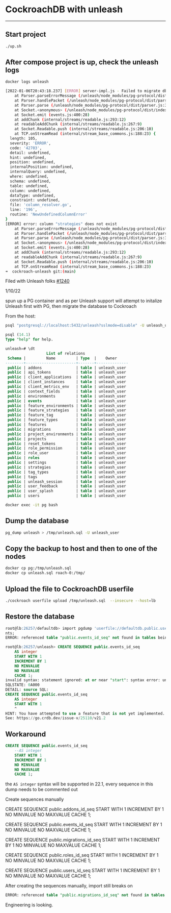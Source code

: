 # CockroachDB with unleash
---

## Start project

```bash
./up.sh
```

## After compose project is up, check the unleash logs

```bash
docker logs unleash
```

```bash
[2022-01-06T20:43:18.237] [ERROR] server-impl.js - Failed to migrate db error: column "strategies" does not exist
    at Parser.parseErrorMessage (/unleash/node_modules/pg-protocol/dist/parser.js:287:98)
    at Parser.handlePacket (/unleash/node_modules/pg-protocol/dist/parser.js:126:29)
    at Parser.parse (/unleash/node_modules/pg-protocol/dist/parser.js:39:38)
    at Socket.<anonymous> (/unleash/node_modules/pg-protocol/dist/index.js:11:42)
    at Socket.emit (events.js:400:28)
    at addChunk (internal/streams/readable.js:293:12)
    at readableAddChunk (internal/streams/readable.js:267:9)
    at Socket.Readable.push (internal/streams/readable.js:206:10)
    at TCP.onStreamRead (internal/stream_base_commons.js:188:23) {
  length: 105,
  severity: 'ERROR',
  code: '42703',
  detail: undefined,
  hint: undefined,
  position: undefined,
  internalPosition: undefined,
  internalQuery: undefined,
  where: undefined,
  schema: undefined,
  table: undefined,
  column: undefined,
  dataType: undefined,
  constraint: undefined,
  file: 'column_resolver.go',
  line: '196',
  routine: 'NewUndefinedColumnError'
}
[ERROR] error: column "strategies" does not exist
    at Parser.parseErrorMessage (/unleash/node_modules/pg-protocol/dist/parser.js:287:98)
    at Parser.handlePacket (/unleash/node_modules/pg-protocol/dist/parser.js:126:29)
    at Parser.parse (/unleash/node_modules/pg-protocol/dist/parser.js:39:38)
    at Socket.<anonymous> (/unleash/node_modules/pg-protocol/dist/index.js:11:42)
    at Socket.emit (events.js:400:28)
    at addChunk (internal/streams/readable.js:293:12)
    at readableAddChunk (internal/streams/readable.js:267:9)
    at Socket.Readable.push (internal/streams/readable.js:206:10)
    at TCP.onStreamRead (internal/stream_base_commons.js:188:23)
➜  cockroach-unleash git:(main) 
```

Filed with Unleash folks [#1240](https://github.com/Unleash/unleash/issues/1240)


1/10/22

spun up a PG container and as per Unleash support will attempt to initalize Unleash first with PG, then migrate the database to Cockroach

From the host:

```bash
psql "postgresql://localhost:5432/unleash?sslmode=disable" -U unleash_user
```

```sql
psql (14.1)
Type "help" for help.

unleash=# \dt
                  List of relations
 Schema |         Name         | Type  |    Owner     
--------+----------------------+-------+--------------
 public | addons               | table | unleash_user
 public | api_tokens           | table | unleash_user
 public | client_applications  | table | unleash_user
 public | client_instances     | table | unleash_user
 public | client_metrics_env   | table | unleash_user
 public | context_fields       | table | unleash_user
 public | environments         | table | unleash_user
 public | events               | table | unleash_user
 public | feature_environments | table | unleash_user
 public | feature_strategies   | table | unleash_user
 public | feature_tag          | table | unleash_user
 public | feature_types        | table | unleash_user
 public | features             | table | unleash_user
 public | migrations           | table | unleash_user
 public | project_environments | table | unleash_user
 public | projects             | table | unleash_user
 public | reset_tokens         | table | unleash_user
 public | role_permission      | table | unleash_user
 public | role_user            | table | unleash_user
 public | roles                | table | unleash_user
 public | settings             | table | unleash_user
 public | strategies           | table | unleash_user
 public | tag_types            | table | unleash_user
 public | tags                 | table | unleash_user
 public | unleash_session      | table | unleash_user
 public | user_feedback        | table | unleash_user
 public | user_splash          | table | unleash_user
 public | users                | table | unleash_user
```

```bash
docker exec -it pg bash
```

## Dump the database

```bash
pg_dump unleash > /tmp/unleash.sql -U unleash_user
```

## Copy the backup to host and then to one of the nodes

```bash
docker cp pg:/tmp/unleash.sql
docker cp unleash.sql roach-0:/tmp/
```

## Upload the file to CockroachDB userfile

```bash
./cockroach userfile upload /tmp/unleash.sql  --insecure --host=lb
```

## Restore the database

```sql
root@lb:26257/defaultdb> import pgdump 'userfile://defaultdb.public.userfiles_root/unleash.sql' WITH ignore_unsupported_stateme
nts;
ERROR: referenced table "public.events_id_seq" not found in tables being imported (public.feature_types,public.projects)
```

```sql
root@lb:26257/unleash> CREATE SEQUENCE public.events_id_seq
    AS integer
    START WITH 1
    INCREMENT BY 1
    NO MINVALUE
    NO MAXVALUE
    CACHE 1;
invalid syntax: statement ignored: at or near "start": syntax error: unimplemented: this syntax
SQLSTATE: 0A000
DETAIL: source SQL:
CREATE SEQUENCE public.events_id_seq
    AS integer
    START WITH 1
    ^
HINT: You have attempted to use a feature that is not yet implemented.
See: https://go.crdb.dev/issue-v/25110/v21.2
```

## Workaround

```sql
CREATE SEQUENCE public.events_id_seq
    --AS integer
    START WITH 1
    INCREMENT BY 1
    NO MINVALUE
    NO MAXVALUE
    CACHE 1;
```

the `AS integer` syntax will be supported in 22.1, every sequence in this dump needs to be commented out

Create sequences manually

CREATE SEQUENCE public.addons_id_seq
    START WITH 1
    INCREMENT BY 1
    NO MINVALUE
    NO MAXVALUE
    CACHE 1;

CREATE SEQUENCE public.events_id_seq
    START WITH 1
    INCREMENT BY 1
    NO MINVALUE
    NO MAXVALUE
    CACHE 1;


CREATE SEQUENCE public.migrations_id_seq
    START WITH 1
    INCREMENT BY 1
    NO MINVALUE
    NO MAXVALUE
    CACHE 1;

CREATE SEQUENCE public.roles_id_seq
    START WITH 1
    INCREMENT BY 1
    NO MINVALUE
    NO MAXVALUE
    CACHE 1;
   
CREATE SEQUENCE public.users_id_seq
    START WITH 1
    INCREMENT BY 1
    NO MINVALUE
    NO MAXVALUE
    CACHE 1;


After creating the sequences manually, import still breaks on

```sql
ERROR: referenced table "public.migrations_id_seq" not found in tables being imported (public.tag_types,public.unleash_session,public.client_instances,public.projects)
```

Engineering is looking.